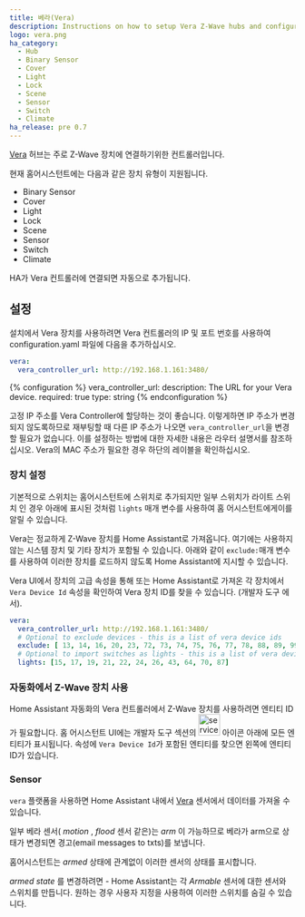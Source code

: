 ```yaml
---
title: 베라(Vera)
description: Instructions on how to setup Vera Z-Wave hubs and configure devices within Home Assistant.
logo: vera.png
ha_category:
  - Hub
  - Binary Sensor
  - Cover
  - Light
  - Lock
  - Scene
  - Sensor
  - Switch
  - Climate
ha_release: pre 0.7
---
```


[Vera](https://getvera.com/) 허브는 주로 Z-Wave 장치에 연결하기위한 컨트롤러입니다.

현재 홈어시스턴트에는 다음과 같은 장치 유형이 지원됩니다.

- Binary Sensor
- Cover
- Light
- Lock
- Scene
- Sensor
- Switch
- Climate

HA가 Vera 컨트롤러에 연결되면 자동으로 추가됩니다.

## 설정

설치에서 Vera 장치를 사용하려면 Vera 컨트롤러의 IP 및 포트 번호를 사용하여 configuration.yaml 파일에 다음을 추가하십시오.

```yaml
vera:
  vera_controller_url: http://192.168.1.161:3480/
```

{% configuration %}
vera_controller_url:
  description: The URL for your Vera device.
  required: true
  type: string
{% endconfiguration %}

<div class='note'>

  고정 IP 주소를 Vera Controller에 할당하는 것이 좋습니다. 이렇게하면 IP 주소가 변경되지 않도록하므로 재부팅할 때 다른 IP 주소가 나오면 `vera_controller_url`을 변경할 필요가 없습니다. 이를 설정하는 방법에 대한 자세한 내용은 라우터 설명서를 참조하십시오. Vera의 MAC 주소가 필요한 경우 하단의 레이블을 확인하십시오.

</div>

### 장치 설정

기본적으로 스위치는 홈어시스턴트에 스위치로 추가되지만 일부 스위치가 라이트 스위치 인 경우 아래에 표시된 것처럼 `lights` 매개 변수를 사용하여 홈 어시스턴트에게이를 알릴 수 있습니다.

Vera는 정교하게 Z-Wave 장치를 Home Assistant로 가져옵니다. 여기에는 사용하지 않는 시스템 장치 및 기타 장치가 포함될 수 있습니다. 아래와 같이 `exclude:`매개 변수를 사용하여 이러한 장치를 로드하지 않도록 Home Assistant에 지시할 수 있습니다.

Vera UI에서 장치의 고급 속성을 통해 또는 Home Assistant로 가져온 각 장치에서 `Vera Device Id` 속성을 확인하여 Vera 장치 ID를 찾을 수 있습니다. (개발자 도구 에서).

```yaml
vera:
  vera_controller_url: http://192.168.1.161:3480/
  # Optional to exclude devices - this is a list of vera device ids
  exclude: [ 13, 14, 16, 20, 23, 72, 73, 74, 75, 76, 77, 78, 88, 89, 99]
  # Optional to import switches as lights - this is a list of vera device ids
  lights: [15, 17, 19, 21, 22, 24, 26, 43, 64, 70, 87]
```

### 자동화에서 Z-Wave 장치 사용

Home Assistant 자동화의 Vera 컨트롤러에서 Z-Wave 장치를 사용하려면 엔티티 ID가 필요합니다. 
홈 어시스턴트 UI에는 개발자 도구 섹션의 <img src='/images/screenshots/developer-tool-states-icon.png' alt='service developer tool icon' class="no-shadow" height="38" /> 아이콘 아래에 모든 엔티티가 표시됩니다. 속성에 `Vera Device Id`가 포함된 엔티티를 찾으면 왼쪽에 엔티티 ID가 있습니다.

### Sensor

`vera` 플랫폼을 사용하면 Home Assistant 내에서 [Vera](https://getvera.com/) 센서에서 데이터를 가져올 수 있습니다.

일부 베라 센서( _motion_ , _flood_ 센서 같은)는 _arm_ 이 가능하므로 베라가 arm으로 상태가 변경되면 경고(email messages to txts)를 보냅니다. 

홈어시스턴트는 _armed_ 상태에 관계없이 이러한 센서의 상태를 표시합니다.

_armed state_ 를 변경하려면 - Home Assistant는 각 _Armable_ 센서에 대한 센서와 스위치를 만듭니다. 원하는 경우 사용자 지정을 사용하여 이러한 스위치를 숨길 수 있습니다.